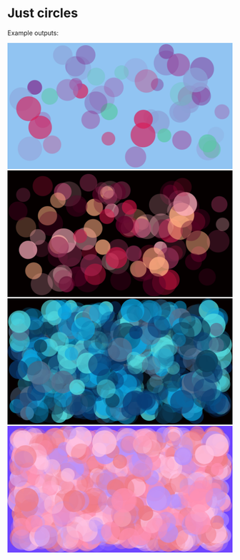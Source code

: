 #  Just circles

Example outputs:

![](output-0.png)
![](output-1.png)
![](output-2.png)
![](output-3.png)
